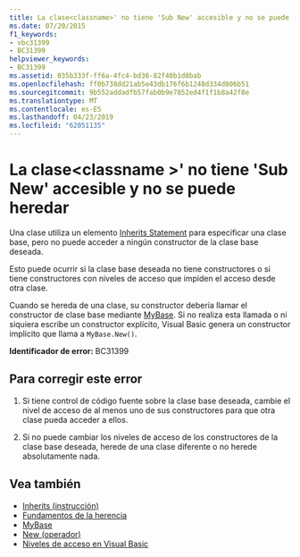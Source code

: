 ```yaml
---
title: La clase<classname>' no tiene 'Sub New' accesible y no se puede heredar
ms.date: 07/20/2015
f1_keywords:
- vbc31399
- BC31399
helpviewer_keywords:
- BC31399
ms.assetid: 035b333f-ff6a-4fc4-bd36-82f40b1d8bab
ms.openlocfilehash: ff0b738dd21ab5e43db176f6b1248d334d806b51
ms.sourcegitcommit: 9b552addadfb57fab0b9e7852ed4f1f1b8a42f8e
ms.translationtype: MT
ms.contentlocale: es-ES
ms.lasthandoff: 04/23/2019
ms.locfileid: "62051135"
---
```

# <a name="class-classname-has-no-accessible-sub-new-and-cannot-be-inherited"></a>La clase\<classname >' no tiene 'Sub New' accesible y no se puede heredar
Una clase utiliza un elemento [Inherits Statement](../../visual-basic/language-reference/statements/inherits-statement.md) para especificar una clase base, pero no puede acceder a ningún constructor de la clase base deseada.  
  
 Esto puede ocurrir si la clase base deseada no tiene constructores o si tiene constructores con niveles de acceso que impiden el acceso desde otra clase.  
  
 Cuando se hereda de una clase, su constructor debería llamar el constructor de clase base mediante [MyBase](~/docs/visual-basic/programming-guide/program-structure/me-my-mybase-and-myclass.md#mybase). Si no realiza esta llamada o ni siquiera escribe un constructor explícito, Visual Basic genera un constructor implícito que llama a `MyBase.New()`.  
  
 **Identificador de error:** BC31399  
  
## <a name="to-correct-this-error"></a>Para corregir este error  
  
1. Si tiene control de código fuente sobre la clase base deseada, cambie el nivel de acceso de al menos uno de sus constructores para que otra clase pueda acceder a ellos.  
  
2. Si no puede cambiar los niveles de acceso de los constructores de la clase base deseada, herede de una clase diferente o no herede absolutamente nada.  
  
## <a name="see-also"></a>Vea también

- [Inherits (instrucción)](../../visual-basic/language-reference/statements/inherits-statement.md)
- [Fundamentos de la herencia](../../visual-basic/programming-guide/language-features/objects-and-classes/inheritance-basics.md)
- [MyBase](~/docs/visual-basic/programming-guide/program-structure/me-my-mybase-and-myclass.md#mybase)
- [New (operador)](../../visual-basic/language-reference/operators/new-operator.md)
- [Niveles de acceso en Visual Basic](../../visual-basic/programming-guide/language-features/declared-elements/access-levels.md)
